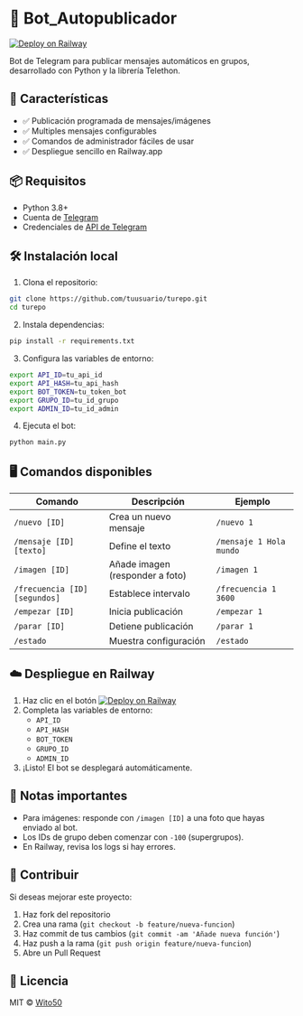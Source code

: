 
# 🤖  Bot_Autopublicador

[![Deploy on Railway](https://railway.app/button.svg)](https://railway.app/new/template?template=https://github.com/tuusuario/turepo&envs=API_ID,API_HASH,BOT_TOKEN,GRUPO_ID,ADMIN_ID)

Bot de Telegram para publicar mensajes automáticos en grupos, desarrollado con Python y la librería Telethon.

## 🚀 Características

- ✅ Publicación programada de mensajes/imágenes
- ✅ Multiples mensajes configurables
- ✅ Comandos de administrador fáciles de usar
- ✅ Despliegue sencillo en Railway.app

## 📦 Requisitos

- Python 3.8+
- Cuenta de [Telegram](https://telegram.org)
- Credenciales de [API de Telegram](https://my.telegram.org/auth)

## 🛠️ Instalación local

1. Clona el repositorio:
```bash
git clone https://github.com/tuusuario/turepo.git
cd turepo
```

2. Instala dependencias:
```bash
pip install -r requirements.txt
```

3. Configura las variables de entorno:
```bash
export API_ID=tu_api_id
export API_HASH=tu_api_hash
export BOT_TOKEN=tu_token_bot
export GRUPO_ID=tu_id_grupo
export ADMIN_ID=tu_id_admin
```

4. Ejecuta el bot:
```bash
python main.py
```

## 🖥️ Comandos disponibles

| Comando | Descripción | Ejemplo |
|---------|-------------|---------|
| `/nuevo [ID]` | Crea un nuevo mensaje | `/nuevo 1` |
| `/mensaje [ID] [texto]` | Define el texto | `/mensaje 1 Hola mundo` |
| `/imagen [ID]` | Añade imagen (responder a foto) | `/imagen 1` |
| `/frecuencia [ID] [segundos]` | Establece intervalo | `/frecuencia 1 3600` |
| `/empezar [ID]` | Inicia publicación | `/empezar 1` |
| `/parar [ID]` | Detiene publicación | `/parar 1` |
| `/estado` | Muestra configuración | `/estado` |

## ☁️ Despliegue en Railway

1. Haz clic en el botón [![Deploy on Railway](https://railway.app/button.svg)](https://railway.app/new/template?template=https://github.com/tuusuario/turepo&envs=API_ID,API_HASH,BOT_TOKEN,GRUPO_ID,ADMIN_ID)
2. Completa las variables de entorno:
   - `API_ID`
   - `API_HASH`
   - `BOT_TOKEN`
   - `GRUPO_ID`
   - `ADMIN_ID`
3. ¡Listo! El bot se desplegará automáticamente.

## 📝 Notas importantes

- Para imágenes: responde con `/imagen [ID]` a una foto que hayas enviado al bot.
- Los IDs de grupo deben comenzar con `-100` (supergrupos).
- En Railway, revisa los logs si hay errores.

## 🤝 Contribuir

Si deseas mejorar este proyecto:
1. Haz fork del repositorio
2. Crea una rama (`git checkout -b feature/nueva-funcion`)
3. Haz commit de tus cambios (`git commit -am 'Añade nueva función'`)
4. Haz push a la rama (`git push origin feature/nueva-funcion`)
5. Abre un Pull Request

## 📄 Licencia

MIT © [Wito50](https://github.com/Wito50)
